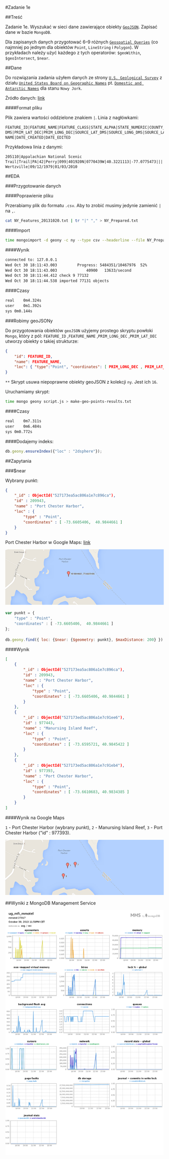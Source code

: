 #Zadanie 1e

##Treść

Zadanie 1e. Wyszukać w sieci dane zawierające obiekty [`GeoJSON`](http://geojson.org/geojson-spec.html#examples). Zapisać dane w bazie `MongoDB`.

Dla zapisanych danych przygotować 6–9 różnych [`Geospatial Queries`](http://docs.mongodb.org/manual/applications/geospatial-indexes/) (co najmniej po jednym dla obiektów `Point`, `LineString` i `Polygon`). W przykładach należy użyć każdego z tych operatorów: `$geoWithin`, `$geoIntersect`, `$near`.

##Dane

Do rozwiązania zadania użyłem danych ze strony [`U.S. Geological Survey`](http://www.usgs.gov/) z działu [`United States Board on Geographic Names`](http://geonames.usgs.gov/) pt. [`Domestic and Antarctic Names`](http://geonames.usgs.gov/domestic/download_data.htm) dla stanu `Nowy Jork`.

Źródło danych: [link](http://geonames.usgs.gov/docs/stategaz/NY_Features_20131020.zip)

####Format pliku

Plik zawiera wartości oddzielone znakiem `|`. Linia z nagłówkami:

```
FEATURE_ID|FEATURE_NAME|FEATURE_CLASS|STATE_ALPHA|STATE_NUMERIC|COUNTY_NAME|COUNTY_NUMERIC|PRIMARY_LAT_DMS|PRIM_LONG_
DMS|PRIM_LAT_DEC|PRIM_LONG_DEC|SOURCE_LAT_DMS|SOURCE_LONG_DMS|SOURCE_LAT_DEC|SOURCE_LONG_DEC|ELEV_IN_M|ELEV_IN_FT|MAP_
NAME|DATE_CREATED|DATE_EDITED
``` 

Przykładowa linia z danymi:

```
205110|Appalachian National Scenic Trail|Trail|PA|42|Perry|099|401920N|0770439W|40.3221113|-77.0775473|||||200|656|
Wertzville|09/12/1979|01/03/2010
```

##EDA

###Przygotowanie danych

####Poprawienie pliku

Przerabiamy plik do formatu `.csv`. Aby to zrobić musimy jedynie zamienić `|` na `,`.

```sh
cat NY_Features_20131020.txt | tr "|" "," > NY_Prepared.txt
```

####Import 

```sh
time mongoimport -d geony -c ny --type csv --headerline --file NY_Prepared.txt
```

####Wynik

```sh
connected to: 127.0.0.1
Wed Oct 30 18:11:43.003 		Progress: 5484351/10467976	52%
Wed Oct 30 18:11:43.003 			40900	13633/second
Wed Oct 30 18:11:44.412 check 9 77132
Wed Oct 30 18:11:44.538 imported 77131 objects
```

####Czasy

```sh
real	0m4.324s
user	0m1.392s
sys	0m0.144s
```

###Robimy geoJSONy

Do przygotowania obiektów `geoJSON` użyjemy prostego skryptu powłoki `Mongo`, który z pól: `FEATURE_ID` ,`FEATURE_NAME` ,`PRIM_LONG_DEC` ,`PRIM_LAT_DEC` utworzy obiekty o takiej strukturze:

```json
{
	"id": FEATURE_ID,
	"name": FEATURE_NAME,
	"loc": { "type":"Point", "coordinates": [ PRIM_LONG_DEC , PRIM_LAT_DEC ] }
}
```

`**` Skrypt usuwa niepoprawne obiekty geoJSON z kolekcji `ny`. Jest ich `16`.

Uruchamiamy skrypt:

```sh
time mongo geony script.js > make-geo-points-results.txt 
```

####Czasy

```sh
real	0m7.311s
user	0m6.484s
sys	0m0.772s
```

####Dodajemy indeks:

```js
db.geony.ensureIndex({"loc" : "2dsphere"});
```

##Zapytania

###$near

Wybrany punkt:

```json
{ 
	"_id" : ObjectId("527173ea5ac806a1e7c896ca"), 
	"id" : 209943, 
	"name" : "Port Chester Harbor", 
	"loc" : { 
		"type" : "Point", 
		"coordinates" : [ -73.6605406,  40.9844661 ] 
	} 
}
```

Port Chester Harbor w Google Maps: [link](http://goo.gl/maps/V2i7z)

![google-maps-selected-point-1](1e-selected-point-1.png)

```js
var punkt = { 
	"type" : "Point", 
	"coordinates" : [ -73.6605406,  40.9844661 ] 
};

db.geony.find({ loc: {$near: {$geometry: punkt}, $maxDistance: 200} }).toArray()
```

####Wynik

```json
[
	{
		"_id" : ObjectId("527173ea5ac806a1e7c896ca"),
		"id" : 209943,
		"name" : "Port Chester Harbor",
		"loc" : {
			"type" : "Point",
			"coordinates" : [ -73.6605406, 40.9844661 ]
		}
	},
	{
		"_id" : ObjectId("527173ed5ac806a1e7c91ee6"),
		"id" : 977443,
		"name" : "Manursing Island Reef",
		"loc" : {
			"type" : "Point",
			"coordinates" : [ -73.6595721, 40.9845422 ]
		}
	},
	{
		"_id" : ObjectId("527173ed5ac806a1e7c91eb4"),
		"id" : 977393,
		"name" : "Port Chester Harbor",
		"loc" : {
			"type" : "Point",
			"coordinates" : [ -73.6610683, 40.9834385 ]
		}
	}
]
```

####Wynik na Google Maps

`1` - Port Chester Harbor (wybrany punkt), `2` - Manursing Island Reef, `3` - Port Chester Harbor ("id" : 977393).

![google-maps-example-1](1e-sampel1.png)

##Wyniki z MongoDB Management Service

![mms-results-1](1e-mms-1.png)
